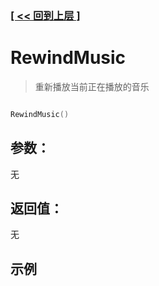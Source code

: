 ### [[ << 回到上层 ]](README.md)

# RewindMusic

> 重新播放当前正在播放的音乐

```lua

RewindMusic()

```

## 参数：

无

## 返回值：

无

## 示例

```lua

```
